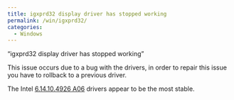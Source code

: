 ```yaml
---
title: igxprd32 display driver has stopped working
permalink: /win/igxprd32/
categories:
  - Windows
---
```

&#8220;igxprd32 display driver has stopped working&#8221;

This issue occurs due to a bug with the drivers, in order to repair this issue you have to rollback to a previous driver.

The Intel <a title="Driver_Download" href="http://www.bootwin.com/dell-drivers/dell-inspiron-1420-intel-gm965-express-chipset-family-x.html" target="_blank">6.14.10.4926 A06</a> drivers appear to be the most stable.
